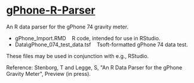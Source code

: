 # [gPhone-R-Parser](https://github.com/tstenborg/gPhone-R-Parser)

An R data parser for the gPhone 74 gravity meter.

- gPhone_Import.RMD &nbsp;&nbsp; R code, intended for use in RStudio.<br />
- Data\gPhone_074_test_data.tsf &nbsp;&nbsp; Tsoft-formatted gPhone 74 data test.

These files may be used in conjunction with e.g., RStudio.

Reference: Stenborg, T and Legge, S, "An R Data Parser for the gPhone Gravity Meter", Preview (in press).
